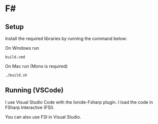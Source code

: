 # F# #

## Setup

Install the required libraries by running the command below:

On Windows run

    build.cmd

On Mac run (Mono is required)

    ./build.sh

## Running (VSCode)

I use Visual Studio Code with the Ionide-Fsharp plugin. I load the code in FSharp Interactive (FSI).

You can also use FSI in Visual Studio.

